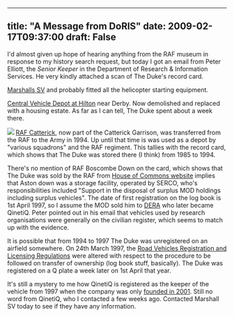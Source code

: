 
---
title: "A Message from DoRIS"
date: 2009-02-17T09:37:00
draft: False
---

<span style="font-size:100%;">I'd almost given up hope of hearing anything from the RAF museum in response to my history search request, but today I got an email from Peter Elliott, the <span style="font-style: italic;">Senior Keeper</span> in the Department of Research & Information Services. He very kindly attached a scan of The Duke's record card.

</span><a href="http://www.marshallsv.com/contact.asp"><span>Marshalls</span> <span>SV</span></a> and probably fitted all the helicopter starting equipment.

<span style="font-size:100%;">
</span><a href="http://www.derelictplaces.co.uk/main/showthread.php?t=6607">Central Vehicle Depot at Hilton</a> near Derby.  Now demolished and replaced with a housing estate.</span>  As far as I can tell, The Duke spent about a week there.

<a href="http://danandtheduke.co.uk/uploaded_images/hilton-735809.jpg"><img src="http://danandtheduke.co.uk/uploaded_images/hilton-735732.jpg"/></a><span style="font-size:85%;">
</span><a href="http://en.wikipedia.org/wiki/RAF_Catterick">RAF <span>Catterick</span></a>, now part of the <span>Catterick</span> Garrison, was transferred from the RAF to the Army in 1994.  Up until that time is was used as a depot by "various squadrons" and the RAF regiment.  This tallies with the record card, which shows that The Duke was stored there (I think) from 1985 to 1994.

<span style="font-size:100%;">There's no mention of RAF <span>Boscombe</span> Down on the card, which shows that The Duke was sold by the RAF from <a href="http://www.publications.parliament.uk/pa/cm200102/cmhansrd/vo011018/text/11018w13.htm">House of Commons website</a> implies that Aston down was a storage facility, operated by <span>SERCO</span>, who's <span>responsibilities</span> included "</span><span style="font-size:100%;">Support in the disposal of surplus MOD holdings including surplus vehicles"</span>.
<span style="font-size:100%;">
The date of first registration on the log book is 1st April 1997, so I assume the MOD sold him to <a href="http://en.wikipedia.org/wiki/Defence_Evaluation_and_Research_Agency"><span>DERA</span></a> who later became <span>QinetiQ</span>.</span>  Peter pointed out in his email that vehicles used by research organisations were generally on the civilian register, which seems to match up with the evidence.

<span style="font-size:100%;">It is possible that from 1994 to 1997 The Duke was unregistered on an airfield somewhere.  On 24<span>th</span> March 1997, </span><span style="font-size:100%;">the <a href="http://www.opsi.gov.uk/si/si1997/19970401.htm">Road Vehicles Registration and Licensing Regulations</a> were altered with respect to the procedure to be followed on transfer of ownership (log book stuff, basically).  The Duke was registered on a Q plate </span><span style="font-size:100%;">a week later</span><span style="font-size:100%;"> on 1st April that year.

It's still a mystery to me how <span>QinetiQ</span> is registered as the keeper of the vehicle from 1997 when the company was only <a href="http://en.wikipedia.org/wiki/Qinetiq">founded in 2001</a>.
</span>
Still no word from <span>QinetiQ</span>, who I contacted a few weeks ago.  Contacted Marshall <span>SV</span> today to see if they have any information.

